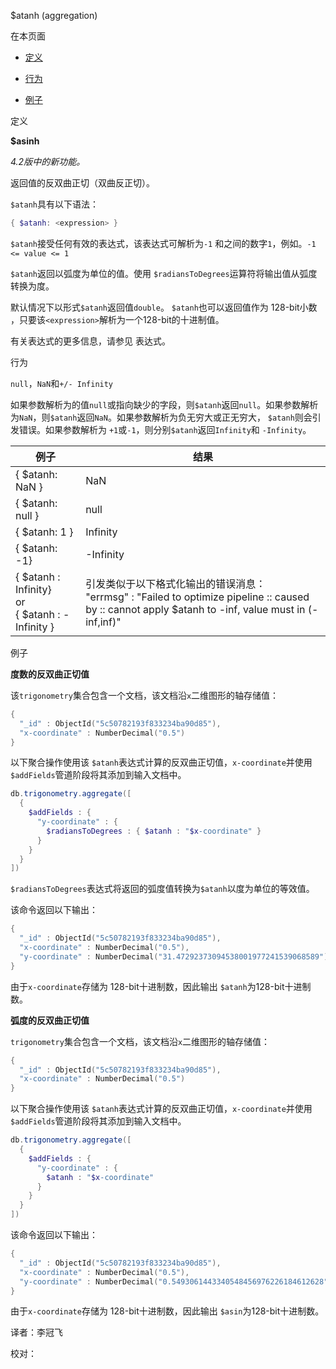  [ ]()$atanh (aggregation)
[]()

在本页面

*   [定义](definition)

*   [行为](behavior)

*   [例子](examples)

 <span id="definition">定义</span>

**$asinh**

*4.2版中的新功能。*

返回值的反双曲正切（双曲反正切）。

`$atanh`具有以下语法：

```powershell
{ $atanh: <expression> }
```

`$atanh`接受任何有效的表达式，该表达式可解析为`-1` 和之间的数字`1`，例如。`-1 <= value <= 1`

`$atanh`返回以弧度为单位的值。使用 `$radiansToDegrees`运算符将输出值从弧度转换为度。

默认情况下以形式`$atanh`返回值`double`。 `$atanh`也可以返回值作为 128-bit小数 ，只要该`<expression>`解析为一个128-bit的十进制值。

有关表达式的更多信息，请参见 表达式。

 <span id="behavior">行为</span>

 `null`，`NaN`和`+/- Infinity`

如果参数解析为的值`null`或指向缺少的字段，则`$atanh`返回`null`。如果参数解析为`NaN`，则`$atanh`返回`NaN`。如果参数解析为负无穷大或正无穷大， `$atanh`则会引发错误。如果参数解析为 `+1`或`-1`，则分别`$atanh`返回`Infinity`和 `-Infinity`。

| 例子                                                     | 结果                                                         |
| -------------------------------------------------------- | ------------------------------------------------------------ |
| { $atanh: NaN }                                          | NaN                                                          |
| { $atanh: null }                                         | null                                                         |
| { $atanh: 1 }                                            | Infinity                                                     |
| { $atanh: -1}                                            | -Infinity                                                    |
| { $atanh : Infinity}<br />or<br />{ $atanh : -Infinity } | 引发类似于以下格式化输出的错误消息：<br />"errmsg" :   "Failed to optimize pipeline :: caused by :: cannot   apply $atanh to -inf, value must in (-inf,inf)" |

 <span id="examples">例子</span>

**度数的反双曲正切值**

该`trigonometry`集合包含一个文档，该文档沿`x`二维图形的轴存储值：

```powershell
{
  "_id" : ObjectId("5c50782193f833234ba90d85"),
  "x-coordinate" : NumberDecimal("0.5")
}
```

以下聚合操作使用该 `$atanh`表达式计算的反双曲正切值，`x-coordinate`并使用`$addFields`管道阶段将其添加到输入文档中。

```powershell
db.trigonometry.aggregate([
  {
    $addFields : {
      "y-coordinate" : {
        $radiansToDegrees : { $atanh : "$x-coordinate" }
      }
    }
  }
])
```

`$radiansToDegrees`表达式将返回的弧度值转换为`$atanh`以度为单位的等效值。

该命令返回以下输出：

```powershell
{
  "_id" : ObjectId("5c50782193f833234ba90d85"),
  "x-coordinate" : NumberDecimal("0.5"),
  "y-coordinate" : NumberDecimal("31.47292373094538001977241539068589")
}
```

由于`x-coordinate`存储为 128-bit十进制数，因此输出 `$atanh`为128-bit十进制数。

**弧度的反双曲正切值**

`trigonometry`集合包含一个文档，该文档沿`x`二维图形的轴存储值：

```powershell
{
  "_id" : ObjectId("5c50782193f833234ba90d85"),
  "x-coordinate" : NumberDecimal("0.5")
}
```

以下聚合操作使用该 `$atanh`表达式计算的反双曲正切值，`x-coordinate`并使用`$addFields`管道阶段将其添加到输入文档中。

```powershell
db.trigonometry.aggregate([
  {
    $addFields : {
      "y-coordinate" : {
        $atanh : "$x-coordinate"
      }
    }
  }
])
```

该命令返回以下输出：

```powershell
{
  "_id" : ObjectId("5c50782193f833234ba90d85"),
  "x-coordinate" : NumberDecimal("0.5"),
  "y-coordinate" : NumberDecimal("0.5493061443340548456976226184612628")
}
```

由于`x-coordinate`存储为 128-bit十进制数，因此输出 `$asin`为128-bit十进制数。



译者：李冠飞

校对：